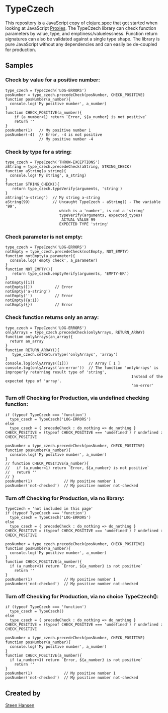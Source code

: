 

  
  


# TypeCzech

  
This repository is a JavaScript copy of [clojure.spec](https://clojure.org/about/spec) that got started when looking at JavaScript [Proxies](https://developer.mozilla.org/en-US/docs/Web/JavaScript/Reference/Global_Objects/Proxy). 
The TypeCzech library can check function parameters by value, type, and emptiness/valuelessness. 
Function return signatures can also be validated against a single type shape.
The library is pure JavaScript without any dependencies and can easily be de-coupled for production.
 




## Samples

### Check by value for a positive number:

    type_czech = TypeCzech('LOG-ERRORS')
    posNumber = type_czech.precedeCheck(posNumber, CHECK_POSITIVE) 
    function posNumber(a_number){
      console.log('My positive number', a_number)
    }
    function CHECK_POSITIVE(a_number){
        if (a_number<1) return `Error, ${a_number} is not positive`
        return ''
    }
    posNumber(1)   // My positive number 1
    posNumber(-4)  // Error, -4 is not positive
                   // My positive number -4

### Check by type for a string:

    type_czech = TypeCzech('THROW-EXCEPTIONS')
    aString = type_czech.precedeCheck(aString, STRING_CHECK) 
    function aString(a_string){
      console.log('My string', a_string)
    }
    function STRING_CHECK(){
       return type_czech.typeVerify(arguments, 'string')
    }
    aString('a-string')  // My string a-string
    aString(99)          // Uncaught TypeCzech - aString() - The variable '99',
                            which is a 'number', is not a 'string'
                            typeVerify(arguments, expected_types)
                             ACTUAL VALUE 99
                            EXPECTED TYPE 'string'

### Check parameter is not empty:
    type_czech = TypeCzech('LOG-ERRORS')
    notEmpty = type_czech.precedeCheck(notEmpty, NOT_EMPTY) 
    function notEmpty(a_parameter){
      console.log('empty check', a_parameter)
    }
    function NOT_EMPTY(){
       return type_czech.emptyVerify(arguments, 'EMPTY-ER')
    }
    notEmpty([1]) 
    notEmpty([])          // Error
    notEmpty('a-string')
    notEmpty('')          // Error
    notEmpty({a:1})
    notEmpty({})          // Error

### Check function returns only an array:
    type_czech = TypeCzech('LOG-ERRORS')
    onlyArrays = type_czech.precedeCheck(onlyArrays, RETURN_ARRAY) 
    function onlyArrays(an_array){
      return an_array
    }
    function RETURN_ARRAY(){
       type_czech.setReturnType('onlyArrays', 'array')
    }
    console.log(onlyArrays([1]))         // Array [ 1 ]
    console.log(onlyArrays('an-error'))  // The function 'onlyArrays' is improperly returning result type of 'string', 
                                                            Instead of the expected type of 'array'. 
                                                            'an-error'

### Turn off Checking for Production, via undefined checking function:
    if (typeof TypeCzech === 'function')
      type_czech = TypeCzech('LOG-ERRORS')
    else
      type_czech = { precedeCheck : do_nothing => do_nothing }
    CHECK_POSITIVE = (typeof CHECK_POSITIVE === 'undefined') ? undefined : CHECK_POSITIVE

    posNumber = type_czech.precedeCheck(posNumber, CHECK_POSITIVE) 
    function posNumber(a_number){
      console.log('My positive number', a_number)
    }
    // function CHECK_POSITIVE(a_number){
    //   if (a_number<1) return `Error, ${a_number} is not positive`
    //   return ''
    // }
    posNumber(1)              // My positive number 1
    posNumber('not-checked')  // My positive number not-checked

### Turn off Checking for Production, via no library:
    TypeCzech = 'not included in this page'
    if (typeof TypeCzech === 'function')
      type_czech = TypeCzech('LOG-ERRORS')
    else
      type_czech = { precedeCheck : do_nothing => do_nothing }
    CHECK_POSITIVE = (typeof CHECK_POSITIVE === 'undefined') ? undefined : CHECK_POSITIVE

    posNumber = type_czech.precedeCheck(posNumber, CHECK_POSITIVE) 
    function posNumber(a_number){
      console.log('My positive number', a_number)
    }
    function CHECK_POSITIVE(a_number){
      if (a_number<1) return `Error, ${a_number} is not positive`
        return ''
    }
    posNumber(1)              // My positive number 1
    posNumber('not-checked')  // My positive number not-checked

### Turn off Checking for Production, via no choice TypeCzech():
    if (typeof TypeCzech === 'function')
      type_czech = TypeCzech()
    else
      type_czech = { precedeCheck : do_nothing => do_nothing }
    CHECK_POSITIVE = (typeof CHECK_POSITIVE === 'undefined') ? undefined : CHECK_POSITIVE

    posNumber = type_czech.precedeCheck(posNumber, CHECK_POSITIVE) 
    function posNumber(a_number){
      console.log('My positive number', a_number)
    }
    function CHECK_POSITIVE(a_number){
      if (a_number<1) return `Error, ${a_number} is not positive`
        return ''
    }
    posNumber(1)              // My positive number 1
    posNumber('not-checked')  // My positive number not-checked

## Created by


[Steen Hansen](https://github.com/steenhansen)

